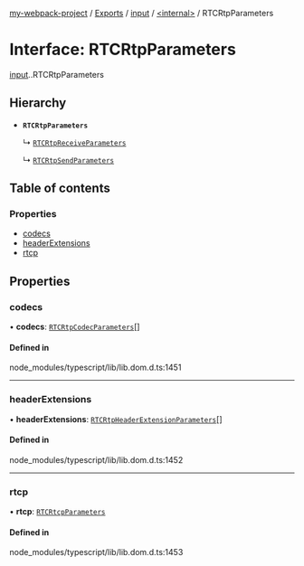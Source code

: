 [my-webpack-project](../README.md) / [Exports](../modules.md) / [input](../modules/input.md) / [<internal\>](../modules/input._internal_.md) / RTCRtpParameters

# Interface: RTCRtpParameters

[input](../modules/input.md).[<internal>](../modules/input._internal_.md).RTCRtpParameters

## Hierarchy

- **`RTCRtpParameters`**

  ↳ [`RTCRtpReceiveParameters`](input._internal_.RTCRtpReceiveParameters.md)

  ↳ [`RTCRtpSendParameters`](input._internal_.RTCRtpSendParameters.md)

## Table of contents

### Properties

- [codecs](input._internal_.RTCRtpParameters.md#codecs)
- [headerExtensions](input._internal_.RTCRtpParameters.md#headerextensions)
- [rtcp](input._internal_.RTCRtpParameters.md#rtcp)

## Properties

### codecs

• **codecs**: [`RTCRtpCodecParameters`](input._internal_.RTCRtpCodecParameters.md)[]

#### Defined in

node_modules/typescript/lib/lib.dom.d.ts:1451

___

### headerExtensions

• **headerExtensions**: [`RTCRtpHeaderExtensionParameters`](input._internal_.RTCRtpHeaderExtensionParameters.md)[]

#### Defined in

node_modules/typescript/lib/lib.dom.d.ts:1452

___

### rtcp

• **rtcp**: [`RTCRtcpParameters`](input._internal_.RTCRtcpParameters.md)

#### Defined in

node_modules/typescript/lib/lib.dom.d.ts:1453
